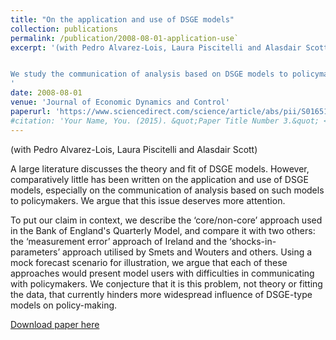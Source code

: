 ```yaml
---
title: "On the application and use of DSGE models"
collection: publications
permalink: /publication/2008-08-01-application-use`
excerpt: '(with Pedro Alvarez-Lois, Laura Piscitelli and Alasdair Scott)


We study the communication of analysis based on DSGE models to policymakersby comparing the ‘core/non-core’ approach used in the Bank of England Quarterly Model, comparing it with two others: the ‘measurement error’ approach of Ireland and the ‘shocks-in-parameters’ approach utilised by Smets and Wouters and others. Using a mock forecast scenario for illustration, we argue that each of these approaches would present model users with difficulties in communicating with policymakers. We conjecture that it is this problem, not theory or fitting the data, that currently hinders more widespread influence of DSGE-type models on policy-making.
'
date: 2008-08-01
venue: 'Journal of Economic Dynamics and Control'
paperurl: 'https://www.sciencedirect.com/science/article/abs/pii/S0165188907001984'
#citation: 'Your Name, You. (2015). &quot;Paper Title Number 3.&quot; <i>Journal 1</i>. 1(3).'
---
```

(with Pedro Alvarez-Lois, Laura Piscitelli and Alasdair Scott)

A large literature discusses the theory and fit of DSGE models. However, comparatively little has been written on the application and use of DSGE models, especially on the communication of analysis based on such models to policymakers. We argue that this issue deserves more attention.

To put our claim in context, we describe the ‘core/non-core’ approach used in the Bank of England's Quarterly Model, and compare it with two others: the ‘measurement error’ approach of Ireland and the ‘shocks-in-parameters’ approach utilised by Smets and Wouters and others. Using a mock forecast scenario for illustration, we argue that each of these approaches would present model users with difficulties in communicating with policymakers. We conjecture that it is this problem, not theory or fitting the data, that currently hinders more widespread influence of DSGE-type models on policy-making.

[Download paper here](https://www.sciencedirect.com/science/article/abs/pii/S0165188907001984)
